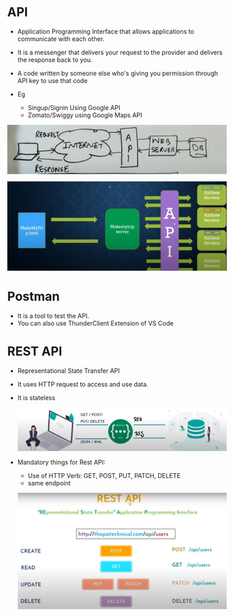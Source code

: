 # API

- Application Programming Interface that allows applications to communicate with each other.
  
- It is a messenger that delivers your request to the provider and delivers the response back to you.
  
- A code written by someone else who's giving you permission through API key to use that code
  
- Eg 
  - Singup/Signin Using Google API
  - Zomato/Swiggy using Google Maps API

![](img/20230508122153.png)

![](img/20230508123240.png)


# Postman

- It is a tool to test the API.
- You can also use ThunderClient Extension of VS Code

# REST API

- Representational State Transfer API 
- It uses HTTP request to access and use data.
- It is stateless

  ![](img/20230508135011.png)

- Mandatory things for Rest API:
  - Use of HTTP Verb: GET, POST, PUT, PATCH, DELETE
  - same endpoint

  ![](img/20230508135753.png)
